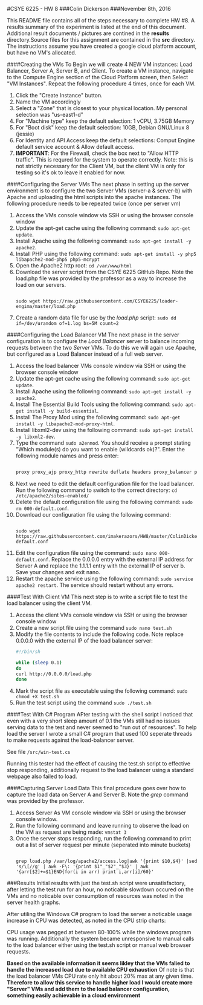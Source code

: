#CSYE 6225 - HW 8
###Colin Dickerson
###November 8th, 2016

This README file contains all of the steps necessary to complete HW #8. A results summary of the experiment is listed at the end of this document. Additional result documents / pictures are contined in the **results** directory.Source files for this assignment are contained in the **src** directory. The instructions assume you have created a google cloud platform account, but have no VM's allocated.

####Creating the VMs
To Begin we will create 4 NEW VM instances: Load Balancer, Server A, Server B, and Client. To create a VM instance, navigate to the Compute Engine section of the Cloud Platform screen, then Select "VM Instances". Repeat the following procedure 4 times, once for each VM.

1. Click the "Create Instance" button.
2. Name the VM accordingly
3. Select a "Zone" that is closest to your physical location. My personal selection was "us-east1-d"
4. For "Machine type"  keep the default selection: 1 vCPU, 3.75GB Memory
5. For "Boot disk" keep the default selection: 10GB, Debian GNU/Linux 8 (jessie)
6. For Identity and API Access keep the default selections: Comput Engine default service account & Allow default access.
7. **IMPORTANT**: For the Firewall, check the box next to "Allow HTTP traffic". This is requred for the system to operate correctly. Note: this is not strictly necessary for the Client VM, but the client VM is only for testing so it's ok to leave it enabled for now.

####Configuring the Server VMs
The next phase in setting up the server environment is to configure the two Server VMs (server-a & server-b) with Apache and uploading the html scripts into the apache instances. The following procedure needs to be repeated twice (once per server vm)

1. Access the VMs console window via SSH or using the browser console window
2. Update the apt-get cache using the following command: `sudo apt-get update`.
3. Install Apache using the following command: `sudo apt-get install -y apache2`.
4. Install PHP using the following command: `sudo apt-get install -y php5 libapache2-mod-php5 php5-mcrypt`
5. Open the Apache2 http root: `cd /var/www/html`
6. Download the server script from the CSYE 6225 GitHub Repo. Note the load.php file was provided by the professor as a way to increase the load on our servers.
    ```
    
    sudo wget https://raw.githubusercontent.com/CSYE6225/loader-engima/master/load.php
    
    ```
7. Create a random data file for use by the _load.php_ script: `sudo dd if=/dev/urandom of=1.log bs=5M count=2`

####Configuring the Load Balancer VM
The next phase in the server configuration is to configure the _Load Balancer_ server to balance incoming requests between the two _Server_ VMs. To do this we will again use Apache, but configured as a Load Balancer instead of a full web server.

1. Access the load balancer VMs console window via SSH or using the browser console window
2. Update the apt-get cache using the following command: `sudo apt-get update`.
3. Install Apache using the following command: `sudo apt-get install -y apache2`.
4. Install The Essential Build Tools using the following command: `sudo apt-get install -y build-essential`.
5. Install The Proxy Mod using the following command: `sudo apt-get install -y libapache2-mod-proxy-html`.
6. Install libxml2-dev using the following command: `sudo apt-get install -y libxml2-dev`. 
8. Type the command `sudo a2enmod`. You should receive a prompt stating "Which module(s) do you want to enable (wildcards ok)?". Enter the following module names and press enter: 
    ```bash
    
    proxy proxy_ajp proxy_http rewrite deflate headers proxy_balancer proxy_connect proxy_html lbmethod_byrequests
    
    ```
9. Next we need to edit the default configuration file for the load balancer. Run the following command to switch to the correct directory: `cd /etc/apache2/sites-enabled/`
10. Delete the default configuration file using the following command: `sudo rm 000-default.conf`.
11. Download our configuration file using the following command: 
    ```
    
    sudo wget https://raw.githubusercontent.com/imakerazors/HW8/master/ColinDickerson/HW8/src/000-default.conf
    
    ```
12. Edit the configuration file using the command: `sudo nano 000-default.conf`. Replace the 0.0.0.0 entry with the external IP address for Server A and replace the 1.1.1.1 entry with the external IP of server b. Save your changes and exit nano.
13. Restart the apache service using the following command: `sudo service apache2 restart`. The service should restart without any errors.

####Test With Client VM
This next step is to write a script file to test the load balancer using the client VM.

1. Access the client VMs console window via SSH or using the browser console window
2. Create a new script file using the command `sudo nano test.sh`
3. Modify the file contents to include the following code. Note replace 0.0.0.0 with the external IP of the load balancer server:
    ```bash
    #!/bin/sh

    while (sleep 0.1)
    do
    curl http://0.0.0.0/load.php
    done 
    ```
4. Mark the script file as executable using the following command: `sudo chmod +X test.sh`
5. Run the test script using the command `sudo ./test.sh`


####Test With C# Program
AFter testing with the shell script I noticed that even with a very short sleep amount of 0.1 the VMs still had no issues serving data to the test and never seemed to "run out of resources". To help load the server I wrote a small C# program that used 100 seperate threads to make requests against the load-balancer server.

See file `/src/win-test.cs`

Running this tester had the effect of causing the test.sh script to effective stop responding, additionally request to the load balancer using a standard webpage also failed to load.


####Capturing Server Load Data
This final procedure goes over how to capture the load data on Server A and Server B. Note the *grep* command was provided by the professor.

1. Access Server As VM console window via SSH or using the browser console window.
2. Run the following command and leave running to observe the load on the VM as request are being made: `vmstat 3`
3. Once the server stops responding, run the following command to print out a list of server request per minute (seperated into minute buckets)
    ```
    
    grep load.php /var/log/apache2/access.log|awk '{print $10,$4}' |sed 's/\[//g' | awk -F\: '{print $1"_"$2"_"$3}' | awk '{arr[$2]+=$1}END{for(i in arr) print i,arr[i]/60}'
    
    ```
    
###Results
Initial results with just the test.sh script were unsatisfactory, after letting the test run for an hour, no noticable slowdown occured on the VMs and no noticable over consumption of resources was noted in the server health graphs.

After utiling the Windows C# program to load the server a noticable usage increase in CPU was detected, as noted in the CPU strip charts:

CPU usage was pegged at between 80-100% while the windows program was running. Additionally the system became unresponsive to manual calls to the load balancer either using the test.sh script or manual web browser requests.

**Based on the available information it seems likley that the VMs falied to handle the increased load due to available CPU exhaustion** Of note is that the load balancer VMs CPU rate only hit about 20% max at any given time. **Therefore to allow this service to handle higher load I would create more "Server" VMs and add them to the load balancer configuration, something easily achievable in a cloud environment**
